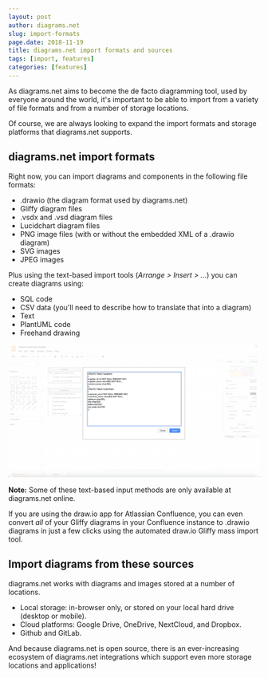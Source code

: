 ```yaml
---
layout: post
author: diagrams.net
slug: import-formats
page.date: 2018-11-19
title: diagrams.net import formats and sources
tags: [import, features]
categories: [features]
---
```


As diagrams.net aims to become the de facto diagramming tool, used by everyone around the world, it's important to be able to import from a variety of file formats and from a number of storage locations.

Of course, we are always looking to expand the import formats and storage platforms that diagrams.net supports.

## diagrams.net import formats

Right now, you can import diagrams and components in the following file formats:

- .drawio (the diagram format used by diagrams.net)
- Gliffy diagram files
- .vsdx and .vsd diagram files
- Lucidchart diagram files
- PNG image files (with or without the embedded XML of a .drawio diagram)
- SVG images
- JPEG images

Plus using the text-based import tools (_Arrange > Insert > ..._) you can create diagrams using:
- SQL code
- CSV data (you'll need to describe how to translate that into a diagram)
- Text
- PlantUML code
- Freehand drawing

<img src="/assets/img/blog/insert-SQL-example.png" style="max-width:100%;height:auto;" alt="Insert from SQL to automatically create a diagram">

**Note:** Some of these text-based input methods are only available at diagrams.net online.

If you are using the draw.io app for Atlassian Confluence, you can even convert _all_ of your Gliffy diagrams in your Confluence instance to .drawio diagrams in just a few clicks using the automated draw.io Gliffy mass import tool.

## Import diagrams from these sources

diagrams.net works with diagrams and images stored at a number of locations.

- Local storage: in-browser only, or stored on your local hard drive (desktop or mobile).
- Cloud platforms: Google Drive, OneDrive, NextCloud, and Dropbox.
- Github and GitLab.

And because diagrams.net is open source, there is an ever-increasing ecosystem of diagrams.net integrations which support even more storage locations and applications!
